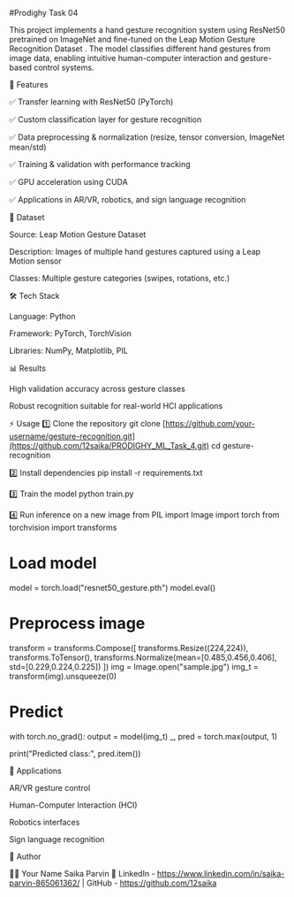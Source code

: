 #Prodighy Task 04


This project implements a hand gesture recognition system using ResNet50 pretrained on ImageNet and fine-tuned on the Leap Motion Gesture Recognition Dataset
. The model classifies different hand gestures from image data, enabling intuitive human-computer interaction and gesture-based control systems.

🚀 Features

✅ Transfer learning with ResNet50 (PyTorch)

✅ Custom classification layer for gesture recognition

✅ Data preprocessing & normalization (resize, tensor conversion, ImageNet mean/std)

✅ Training & validation with performance tracking

✅ GPU acceleration using CUDA

✅ Applications in AR/VR, robotics, and sign language recognition

📂 Dataset

Source: Leap Motion Gesture Dataset

Description: Images of multiple hand gestures captured using a Leap Motion sensor

Classes: Multiple gesture categories (swipes, rotations, etc.)

🛠️ Tech Stack

Language: Python

Framework: PyTorch, TorchVision

Libraries: NumPy, Matplotlib, PIL

📊 Results

High validation accuracy across gesture classes

Robust recognition suitable for real-world HCI applications

⚡ Usage
1️⃣ Clone the repository
git clone [https://github.com/your-username/gesture-recognition.git](https://github.com/12saika/PRODIGHY_ML_Task_4.git)
cd gesture-recognition

2️⃣ Install dependencies
pip install -r requirements.txt

3️⃣ Train the model
python train.py

4️⃣ Run inference on a new image
from PIL import Image
import torch
from torchvision import transforms

# Load model
model = torch.load("resnet50_gesture.pth")
model.eval()

# Preprocess image
transform = transforms.Compose([
    transforms.Resize((224,224)),
    transforms.ToTensor(),
    transforms.Normalize(mean=[0.485,0.456,0.406], std=[0.229,0.224,0.225])
])
img = Image.open("sample.jpg")
img_t = transform(img).unsqueeze(0)

# Predict
with torch.no_grad():
    output = model(img_t)
    _, pred = torch.max(output, 1)

print("Predicted class:", pred.item())

🎯 Applications

AR/VR gesture control

Human-Computer Interaction (HCI)

Robotics interfaces

Sign language recognition

📌 Author

👨‍💻 Your Name Saika Parvin
🔗 LinkedIn - https://www.linkedin.com/in/saika-parvin-865061362/
 | GitHub  -  https://github.com/12saika
